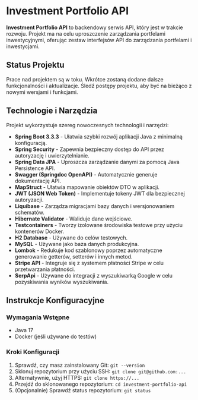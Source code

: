 # Investment Portfolio API

**Investment Portfolio API** to backendowy serwis API, który jest w trakcie rozwoju. Projekt ma na celu uproszczenie zarządzania portfelami inwestycyjnymi, oferując zestaw interfejsów API do zarządzania portfelami i inwestycjami.

## Status Projektu

Prace nad projektem są w toku. Wkrótce zostaną dodane dalsze funkcjonalności i aktualizacje. Śledź postępy projektu, aby być na bieżąco z nowymi wersjami i funkcjami.

## Technologie i Narzędzia

Projekt wykorzystuje szereg nowoczesnych technologii i narzędzi:

- **Spring Boot 3.3.3** - Ułatwia szybki rozwój aplikacji Java z minimalną konfiguracją.
- **Spring Security** - Zapewnia bezpieczny dostęp do API przez autoryzację i uwierzytelnianie.
- **Spring Data JPA** - Uproszcza zarządzanie danymi za pomocą Java Persistence API.
- **Swagger (Springdoc OpenAPI)** - Automatycznie generuje dokumentację API.
- **MapStruct** - Ułatwia mapowanie obiektów DTO w aplikacji.
- **JWT (JSON Web Token)** - Implementuje tokeny JWT dla bezpiecznej autoryzacji.
- **Liquibase** - Zarządza migracjami bazy danych i wersjonowaniem schematów.
- **Hibernate Validator** - Waliduje dane wejściowe.
- **Testcontainers** - Tworzy izolowane środowiska testowe przy użyciu kontenerów Docker.
- **H2 Database** - Używane do celów testowych.
- **MySQL** - Używane jako baza danych produkcyjna.
- **Lombok** - Redukuje kod szablonowy poprzez automatyczne generowanie getterów, setterów i innych metod.
- **Stripe API** - Integruje się z systemem płatności Stripe w celu przetwarzania płatności.
- **SerpApi** - Używane do integracji z wyszukiwarką Google w celu pozyskiwania wyników wyszukiwania.

## Instrukcje Konfiguracyjne

### Wymagania Wstępne

- Java 17
- Docker (jeśli używane do testów)

### Kroki Konfiguracji

1. Sprawdź, czy masz zainstalowany Git: `git --version`
2. Sklonuj repozytorium przy użyciu SSH: `git clone git@github.com:...`
3. Alternatywnie, użyj HTTPS: `git clone https://...`
4. Przejdź do sklonowanego repozytorium: `cd investment-portfolio-api`
5. (Opcjonalnie) Sprawdź status repozytorium: `git status`
